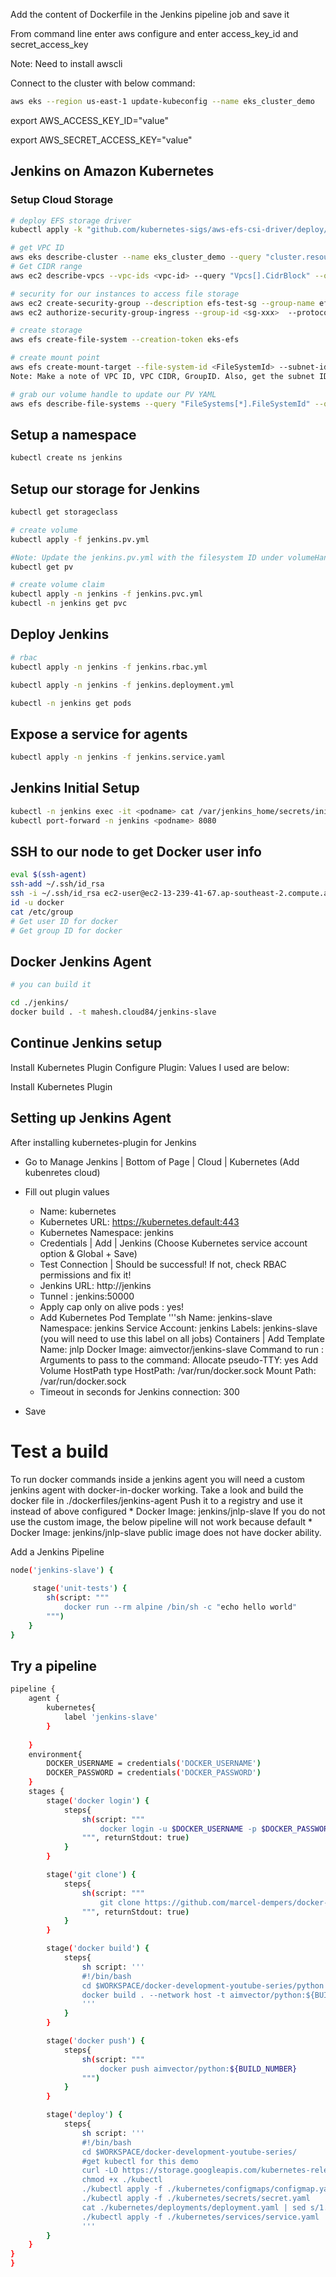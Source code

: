 Add the content of Dockerfile in the Jenkins pipeline job and save it

From command line enter aws configure and enter access_key_id and secret_access_key

Note: Need to install awscli

Connect to the cluster with below command: 
```sh
aws eks --region us-east-1 update-kubeconfig --name eks_cluster_demo
```

export AWS_ACCESS_KEY_ID="value"

export AWS_SECRET_ACCESS_KEY="value"


## Jenkins on Amazon Kubernetes

### Setup Cloud Storage

```sh
# deploy EFS storage driver
kubectl apply -k "github.com/kubernetes-sigs/aws-efs-csi-driver/deploy/kubernetes/overlays/stable/?ref=master"

# get VPC ID
aws eks describe-cluster --name eks_cluster_demo --query "cluster.resourcesVpcConfig.vpcId" --output text
# Get CIDR range
aws ec2 describe-vpcs --vpc-ids <vpc-id> --query "Vpcs[].CidrBlock" --output text

# security for our instances to access file storage
aws ec2 create-security-group --description efs-test-sg --group-name efs-sg --vpc-id <VPC_ID>
aws ec2 authorize-security-group-ingress --group-id <sg-xxx>  --protocol tcp --port 2049 --cidr <VPC_CIDR>

# create storage
aws efs create-file-system --creation-token eks-efs

# create mount point 
aws efs create-mount-target --file-system-id <FileSystemId> --subnet-id <SubnetID> --security-group <GroupID>
Note: Make a note of VPC ID, VPC CIDR, GroupID. Also, get the subnet ID from the console

# grab our volume handle to update our PV YAML
aws efs describe-file-systems --query "FileSystems[*].FileSystemId" --output text
```

## Setup a namespace

```sh
kubectl create ns jenkins
```

## Setup our storage for Jenkins

```sh
kubectl get storageclass

# create volume
kubectl apply -f jenkins.pv.yml 

#Note: Update the jenkins.pv.yml with the filesystem ID under volumeHandle
kubectl get pv

# create volume claim
kubectl apply -n jenkins -f jenkins.pvc.yml
kubectl -n jenkins get pvc
```

## Deploy Jenkins

```sh
# rbac
kubectl apply -n jenkins -f jenkins.rbac.yml 

kubectl apply -n jenkins -f jenkins.deployment.yml

kubectl -n jenkins get pods
```
## Expose a service for agents
```sh 
kubectl apply -n jenkins -f jenkins.service.yaml 
```

## Jenkins Initial Setup

```sh 
kubectl -n jenkins exec -it <podname> cat /var/jenkins_home/secrets/initialAdminPassword
kubectl port-forward -n jenkins <podname> 8080
```

## SSH to our node to get Docker user info
```sh 
eval $(ssh-agent)
ssh-add ~/.ssh/id_rsa
ssh -i ~/.ssh/id_rsa ec2-user@ec2-13-239-41-67.ap-southeast-2.compute.amazonaws.com
id -u docker
cat /etc/group
# Get user ID for docker
# Get group ID for docker
```

## Docker Jenkins Agent
```sh
# you can build it

cd ./jenkins/
docker build . -t mahesh.cloud84/jenkins-slave
```

## Continue Jenkins setup

Install Kubernetes Plugin
Configure Plugin: Values I used are below:

Install Kubernetes Plugin

## Setting up Jenkins Agent

After installing kubernetes-plugin for Jenkins

* Go to Manage Jenkins | Bottom of Page | Cloud | Kubernetes (Add kubenretes cloud)
* Fill out plugin values
    * Name: kubernetes
    * Kubernetes URL: https://kubernetes.default:443
    * Kubernetes Namespace: jenkins
    * Credentials | Add | Jenkins (Choose Kubernetes service account option & Global + Save)
    * Test Connection | Should be successful! If not, check RBAC permissions and fix it!
    * Jenkins URL: http://jenkins
    * Tunnel : jenkins:50000
    * Apply cap only on alive pods : yes!
    * Add Kubernetes Pod Template
       '''sh
         Name: jenkins-slave
         Namespace: jenkins
         Service Account: jenkins
         Labels: jenkins-slave (you will need to use this label on all jobs)
         Containers | Add Template
           Name: jnlp
           Docker Image: aimvector/jenkins-slave
           Command to run :
           Arguments to pass to the command:
           Allocate pseudo-TTY: yes
           Add Volume
              HostPath type
              HostPath: /var/run/docker.sock
              Mount Path: /var/run/docker.sock
    * Timeout in seconds for Jenkins connection: 300

* Save

# Test a build
To run docker commands inside a jenkins agent you will need a custom jenkins agent with docker-in-docker working. Take a look and build the docker file in ./dockerfiles/jenkins-agent Push it to a registry and use it instead of above configured * Docker Image: jenkins/jnlp-slave If you do not use the custom image, the below pipeline will not work because default * Docker Image: jenkins/jnlp-slave public image does not have docker ability.

Add a Jenkins Pipeline
```sh
node('jenkins-slave') {
    
     stage('unit-tests') {
        sh(script: """
            docker run --rm alpine /bin/sh -c "echo hello world"
        """)
    }
}
```

## Try a pipeline
```sh
pipeline {
    agent { 
        kubernetes{
            label 'jenkins-slave'
        }
        
    }
    environment{
        DOCKER_USERNAME = credentials('DOCKER_USERNAME')
        DOCKER_PASSWORD = credentials('DOCKER_PASSWORD')
    }
    stages {
        stage('docker login') {
            steps{
                sh(script: """
                    docker login -u $DOCKER_USERNAME -p $DOCKER_PASSWORD
                """, returnStdout: true) 
            }
        }

        stage('git clone') {
            steps{
                sh(script: """
                    git clone https://github.com/marcel-dempers/docker-development-youtube-series.git
                """, returnStdout: true) 
            }
        }

        stage('docker build') {
            steps{
                sh script: '''
                #!/bin/bash
                cd $WORKSPACE/docker-development-youtube-series/python
                docker build . --network host -t aimvector/python:${BUILD_NUMBER}
                '''
            }
        }

        stage('docker push') {
            steps{
                sh(script: """
                    docker push aimvector/python:${BUILD_NUMBER}
                """)
            }
        }

        stage('deploy') {
            steps{
                sh script: '''
                #!/bin/bash
                cd $WORKSPACE/docker-development-youtube-series/
                #get kubectl for this demo
                curl -LO https://storage.googleapis.com/kubernetes-release/release/$(curl -s https://storage.googleapis.com/kubernetes-release/release/stable.txt)/bin/linux/amd64/kubectl
                chmod +x ./kubectl
                ./kubectl apply -f ./kubernetes/configmaps/configmap.yaml
                ./kubectl apply -f ./kubernetes/secrets/secret.yaml
                cat ./kubernetes/deployments/deployment.yaml | sed s/1.0.0/${BUILD_NUMBER}/g | ./kubectl apply -f -
                ./kubectl apply -f ./kubernetes/services/service.yaml
                '''
        }
    }
}
}
```

